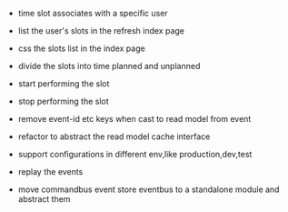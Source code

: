 
* time slot associates with a specific user
* list the user's slots in the refresh index page
* css the slots list in the index page
* divide the slots into time planned and unplanned
* start performing the slot
* stop performing the slot
* remove event-id etc keys when cast to read model from event
* refactor to abstract the read model cache interface
* support configurations in different env,like production,dev,test

* replay the events
* move commandbus event store eventbus to a standalone module and abstract them
